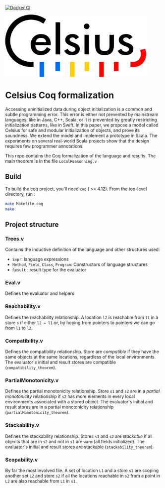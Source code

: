 [![Docker CI](https://github.com/clementblaudeau/celsius/workflows/Docker%20CI/badge.svg?branch=master)](https://github.com/clementblaudeau/celsius/actions?query=workflow:"Docker%20CI")

![Celsius logo](https://github.com/clementblaudeau/celsius/blob/master/logo.png)

# Celsius Coq formalization

Accessing uninitialized data during object initialization is a common and subtle programming error. This
error is either not prevented by mainstream languages, like in Java, C++, Scala, or it is prevented by greatly restricting initialization patterns, like in Swift. In this paper, we propose a model called Celsius for safe and modular initialization of objects, and prove its soundness. We extend the model and implement a prototype in Scala. The experiments on several real-world Scala projects show that the design requires few programmer annotations.

This repo contains the Coq formalization of the language and results. The main theorem is in the file `LocalReasonning.v`

## Build

To build the coq project, you'll need `coq` ( >= 4.12). From the top-level directory, run :
```sh
make Makefile.coq
make
```

## Project structure

### Trees.v

Contains the inductive definition of the language and other structures used:

- `Expr`: language expressions
- `Method`, `Field`, `Class`, `Program`: Constructors of language structures
- `Result` : result type for the evaluator

### Eval.v

Defines the evaluator and helpers

### Reachability.v

Defines the reachability relationship. A location `l2` is reachable from `l1` in a store `s` if either `l2 = l1` or, by hoping from pointers to pointers we can go from `l1` to `l2`.

### Compatibility.v

Defines the compatibility relationship. Store are _compatible_ if they have the same objects at the same locations, regardless of the local environments.
The evaluator's initial and result stores are compatible (`compatibility_theorem`).

### PartialMonotonicity.v

Defines the partial monotonicity relationship. Store `s1` and `s2` are in a _partial monotonicity_ relationship if `s2` has more elements in every local environments associated with a stored object. The evaluator's initial and result stores are in a partial monotonicity relationship (`partialMonotonicity_theorem`).

### Stackability.v

Defines the stackability relationship. Stores `s1` and `s2` are _stackable_ if all objects that are in `s2` and not in `s1` are `warm` (all fields initialized). The evaluator's initial and result stores are stackable (`stackability_theorem`).

### Scopability.v

By far the most involved file. A set of location `L1` and a store `s1` are scoping another set `L2` and store `s2` if all the locations reachable in `s2` from a point in `L2` are also reachable from `L1` in `s1`.
